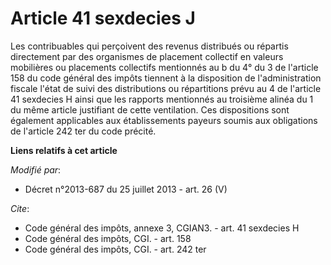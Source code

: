 # Article 41 sexdecies J

Les contribuables qui perçoivent des revenus distribués ou répartis directement par des organismes de placement collectif en
valeurs mobilières ou placements collectifs mentionnés au b du 4° du 3 de l'article 158 du code général des impôts tiennent à
la disposition de l'administration fiscale l'état de suivi des distributions ou répartitions prévu au 4 de l'article 41
sexdecies H ainsi que les rapports mentionnés au troisième alinéa du 1 du même article justifiant de cette ventilation. Ces
dispositions sont également applicables aux établissements payeurs soumis aux obligations de l'article 242 ter du code
précité.

**Liens relatifs à cet article**

_Modifié par_:

  - Décret n°2013-687 du 25 juillet 2013 - art. 26 (V)

_Cite_:

  - Code général des impôts, annexe 3, CGIAN3. - art. 41 sexdecies H
  - Code général des impôts, CGI. - art. 158
  - Code général des impôts, CGI. - art. 242 ter
